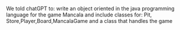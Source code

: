 We told chatGPT to:
write an object oriented in the java programming language for the game Mancala and include classes for: Pit, Store,Player,Board,MancalaGame and a class that handles the game 